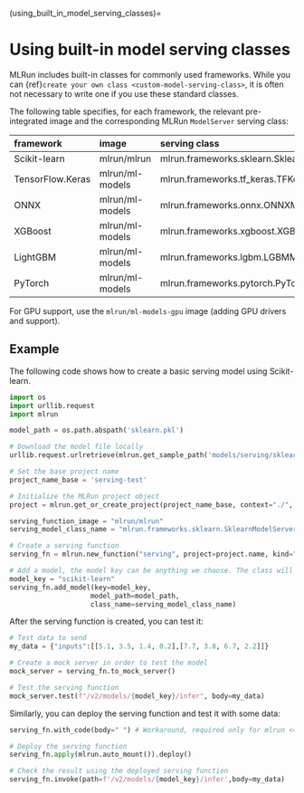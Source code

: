 (using_built_in_model_serving_classes)=
# Using built-in model serving classes

MLRun includes built-in classes for commonly used frameworks. While you can {ref}`create your own class <custom-model-serving-class>`, it is often not necessary to write one if you use these standard classes.

The following table specifies, for each framework, the relevant pre-integrated image and the corresponding MLRun `ModelServer` serving class:

|framework       |image          |serving class                               |
|:---------------|:--------------|:-------------------------------------------|
|Scikit-learn    |mlrun/mlrun    |mlrun.frameworks.sklearn.SklearnModelServer |
|TensorFlow.Keras|mlrun/ml-models|mlrun.frameworks.tf_keras.TFKerasModelServer|
|ONNX            |mlrun/ml-models|mlrun.frameworks.onnx.ONNXModelServer       |
|XGBoost         |mlrun/ml-models|mlrun.frameworks.xgboost.XGBoostModelServer | 
|LightGBM        |mlrun/ml-models|mlrun.frameworks.lgbm.LGBMModelServer       |
|PyTorch         |mlrun/ml-models|mlrun.frameworks.pytorch.PyTorchModelServer |

For GPU support, use the `mlrun/ml-models-gpu` image (adding GPU drivers and support).

## Example

The following code shows how to create a basic serving model using Scikit-learn.

``` python
import os
import urllib.request
import mlrun

model_path = os.path.abspath('sklearn.pkl')

# Download the model file locally
urllib.request.urlretrieve(mlrun.get_sample_path('models/serving/sklearn.pkl'), model_path)

# Set the base project name
project_name_base = 'serving-test'

# Initialize the MLRun project object
project = mlrun.get_or_create_project(project_name_base, context="./", user_project=True)

serving_function_image = "mlrun/mlrun"
serving_model_class_name = "mlrun.frameworks.sklearn.SklearnModelServer"

# Create a serving function
serving_fn = mlrun.new_function("serving", project=project.name, kind="serving", image=serving_function_image)

# Add a model, the model key can be anything we choose. The class will be the built-in scikit-learn model server class
model_key = "scikit-learn"
serving_fn.add_model(key=model_key,
                    model_path=model_path,
                    class_name=serving_model_class_name)
```

After the serving function is created, you can test it:

``` python
# Test data to send
my_data = {"inputs":[[5.1, 3.5, 1.4, 0.2],[7.7, 3.8, 6.7, 2.2]]}

# Create a mock server in order to test the model
mock_server = serving_fn.to_mock_server()

# Test the serving function
mock_server.test(f"/v2/models/{model_key}/infer", body=my_data)
```

Similarly, you can deploy the serving function and test it with some data:

``` python
serving_fn.with_code(body=" ") # Workaround, required only for mlrun <= 1.0.2

# Deploy the serving function
serving_fn.apply(mlrun.auto_mount()).deploy()

# Check the result using the deployed serving function
serving_fn.invoke(path=f'/v2/models/{model_key}/infer',body=my_data)
```